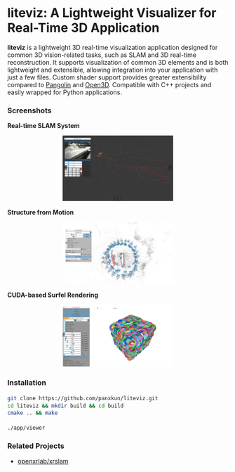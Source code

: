 # liteviz: A Lightweight Visualizer for Real-Time 3D Application
 
**liteviz** is a lightweight 3D real-time visualization application designed for common 3D vision-related tasks, such as SLAM and 3D real-time reconstruction. It supports visualization of common 3D elements and is both lightweight and extensible, allowing integration into your application with just a few files. Custom shader support provides greater extensibility compared to [Pangolin](https://github.com/stevenlovegrove/Pangolin) and [Open3D](https://github.com/isl-org/Open3D). Compatible with C++ projects and easily wrapped for Python applications.

### Screenshots

**Real-time SLAM System**
<div style="text-align: center;">
<img src="screenshot/example-vio.png" alt="SLAM-Viewer" style="max-width:50%;"/>
</div>

**Structure from Motion**
<div style="text-align: center;">
<img src="screenshot/example-sfm.png" alt="SfM-Viewer" style="max-width:50%;"/>
</div>

**CUDA-based Surfel Rendering**
<div style="text-align: center;">
<img src="screenshot/example-surfel.png" alt="Surfel-Viewer" style="max-width:50%;"/>
</div>


### Installation

```bash
git clone https://github.com/panxkun/liteviz.git
cd liteviz && mkdir build && cd build
cmake .. && make

./app/viewer
```

### Related Projects
* [openxrlab/xrslam](https://github.com/openxrlab/xrslam)